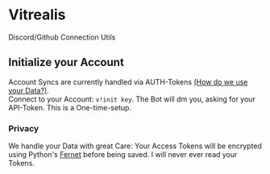 # Vitrealis
Discord/Github Connection Utils

## Initialize your Account
Account Syncs are currently handled via AUTH-Tokens [(How do we use your Data?)](#privacy).  
Connect to your Account: `v!init key`. The Bot will dm you, asking for your API-Token. This is a One-time-setup.  

### Privacy
We handle your Data with great Care: Your Access Tokens will be encrypted using Python's [Fernet](https://cryptography.io/en/latest/fernet/) before being saved. I will never ever read your Tokens.
